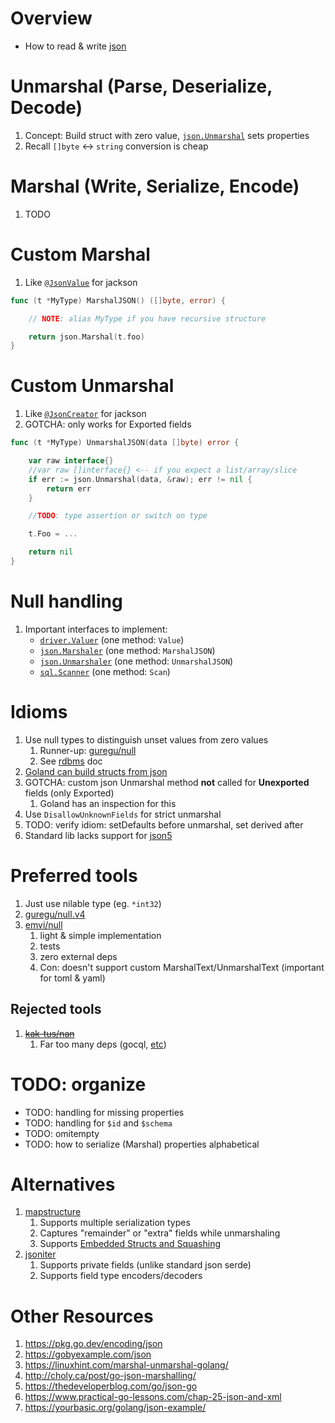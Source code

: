 # Overview
- How to read & write [json](https://www.json.org/json-en.html)


# Unmarshal (Parse, Deserialize, Decode)
1. Concept: Build struct with zero value, [`json.Unmarshal`](https://pkg.go.dev/encoding/json) sets properties
1. Recall `[]byte` <-> `string` conversion is cheap


# Marshal (Write, Serialize, Encode)
1. TODO


# Custom Marshal
1. Like [`@JsonValue`](TODO) for jackson
```go
func (t *MyType) MarshalJSON() ([]byte, error) {

    // NOTE: alias MyType if you have recursive structure

    return json.Marshal(t.foo)
}
```

# Custom Unmarshal
1. Like [`@JsonCreator`](TODO) for jackson
1. GOTCHA: only works for Exported fields
```go
func (t *MyType) UnmarshalJSON(data []byte) error {

	var raw interface{}
	//var raw []interface{} <-- if you expect a list/array/slice
	if err := json.Unmarshal(data, &raw); err != nil {
		return err
	}

	//TODO: type assertion or switch on type

	t.Foo = ...

	return nil
}
```


# Null handling
1. Important interfaces to implement:
    - [`driver.Valuer`](https://pkg.go.dev/database/sql/driver#Valuer) (one method: `Value`)
    - [`json.Marshaler`](https://pkg.go.dev/encoding/json#Marshaler) (one method: `MarshalJSON`)
    - [`json.Unmarshaler`](https://pkg.go.dev/encoding/json#Unmarshaler) (one method: `UnmarshalJSON`)
    - [`sql.Scanner`](https://pkg.go.dev/database/sql#Scanner) (one method: `Scan`)


# Idioms
1. Use null types to distinguish unset values from zero values
    1. Runner-up: [guregu/null](https://github.com/guregu/null)
    1. See [rdbms](./rdbms.md) doc
1. [Goland can build structs from json](https://www.jetbrains.com/help/go/working-with-json.html)
1. GOTCHA: custom json Unmarshal method **not** called for **Unexported** fields (only Exported)
    1. Goland has an inspection for this
1. Use `DisallowUnknownFields` for strict unmarshal 
1. TODO: verify idiom: setDefaults before unmarshal, set derived after
1. Standard lib lacks support for [json5](https://json5.org/)


# Preferred tools
1. Just use nilable type (eg. `*int32`)
1. [guregu/null.v4](https://github.com/guregu/null/tree/v4.0.0)
1. [emvi/null](https://github.com/emvi/null)
    1. light & simple implementation
    1. tests
    1. zero external deps
    1. Con: doesn't support custom MarshalText/UnmarshalText (important for toml & yaml)


## Rejected tools
1. ~~[kak-tus/nan](https://github.com/kak-tus/nan)~~
    1. Far too many deps (gocql, [etc](https://github.com/kak-tus/nan/blob/master/go.mod))


# TODO: organize
- TODO: handling for missing properties
- TODO: handling for `$id` and `$schema`
- TODO: omitempty
- TODO: how to serialize (Marshal) properties alphabetical


# Alternatives
1. [mapstructure](https://github.com/mitchellh/mapstructure)
    1. Supports multiple serialization types
    1. Captures "remainder" or "extra" fields while unmarshaling
    1. Supports [Embedded Structs and Squashing](https://pkg.go.dev/github.com/mitchellh/mapstructure#hdr-Embedded_Structs_and_Squashing)
1. [jsoniter](http://jsoniter.com/go-tips.html)
    1. Supports private fields (unlike standard json serde)
    1. Supports field type encoders/decoders




# Other Resources
1. https://pkg.go.dev/encoding/json
1. https://gobyexample.com/json
1. https://linuxhint.com/marshal-unmarshal-golang/
1. http://choly.ca/post/go-json-marshalling/
1. https://thedeveloperblog.com/go/json-go
1. https://www.practical-go-lessons.com/chap-25-json-and-xml
1. https://yourbasic.org/golang/json-example/
